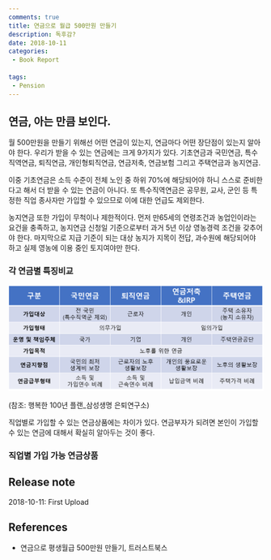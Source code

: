 ```yaml
---
comments: true
title: 연금으로 월급 500만원 만들기
description: 독후감?
date: 2018-10-11
categories:
 - Book Report

tags:
 - Pension
---
```


## 연금, 아는 만큼 보인다.
월 500만원을 만들기 위해선 어떤 연금이 있는지, 연금마다 어떤 장단점이 있는지 알아야 한다. 우리가 받을 수 있는 연금에는 크게 9가지가 있다. 기초연금과 국민연금, 특수직역연금, 퇴직연금, 개인형퇴직연금, 연금저축, 연금보험 그리고 주택연금과 농지연금.

이중 기초연금은 소득 수준이 전체 노인 중 하위 70%에 해당되어야 하니 스스로 준비한다고 해서 더 받을 수 있는 연금이 아니다. 또 특수직역연금은 공무원, 교사, 군인 등 특정한 직업 종사자만 가입할 수 있으므로 이에 대한 언급도 제외한다.

농지연금 또한 가입이 무척이나 제한적이다. 먼저 만65세의 연령조건과 농업인이라는 요건을 충족하고, 농지연금 신청일 기준으로부터 과거 5년 이상 영농경력 조건을 갖추어야 한다. 마지막으로 지급 기준이 되는 대상 농지가 지목이 전답, 과수원에 해당되어야 하고 실제 영농에 이용 중인 토지여야만 한다.

### 각 연금별 특징비교

![](https://github.com/mikail0205/mikail0205.github.io/blob/master/assets/images/2018/book%20report/pension.png?raw=true)

(참조: 행복한 100년 플랜_삼성생명 은퇴연구소)

직업별로 가입할 수 있는 연금상품에는 차이가 있다. 연금부자가 되려면 본인이 가입할 수 있는 연금에 대해서 확실히 알아두는 것이 좋다.

### 직업별 가입 가능 연금상품

## Release note
2018-10-11: First Upload

## References
- 연금으로 평생월급 500만원 만들기, 트러스트북스